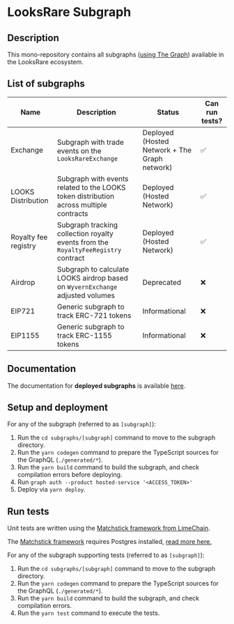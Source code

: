 # LooksRare Subgraph

## Description

This mono-repository contains all subgraphs ([using The Graph](https://docs.looksrare.org/developers/looksrare-subgraph-overview#what-is-a-subgraph)) available in the LooksRare ecosystem.

## List of subgraphs

| Name                 | Description                                                                            | Status                                        | Can run tests? |
| -------------------- | -------------------------------------------------------------------------------------- | --------------------------------------------- | -------------- |
| Exchange             | Subgraph with trade events on the `LooksRareExchange`                                  | Deployed (Hosted Network + The Graph network) | ✅             |
| LOOKS Distribution   | Subgraph with events related to the LOOKS token distribution across multiple contracts | Deployed (Hosted Network)                     | ✅             |
| Royalty fee registry | Subgraph tracking collection royalty events from the `RoyaltyFeeRegistry` contract     | Deployed (Hosted Network)                     | ✅             |
| Airdrop              | Subgraph to calculate LOOKS airdrop based on `WyvernExchange` adjusted volumes         | Deprecated                                    | ❌             |
| EIP721               | Generic subgraph to track ERC-721 tokens                                               | Informational                                 | ❌             |
| EIP1155              | Generic subgraph to track ERC-1155 tokens                                              | Informational                                 | ❌             |

## Documentation

The documentation for **deployed subgraphs** is available [here](https://docs.looksrare.org/developers/category/subgraph-documentation).

## Setup and deployment

For any of the subgraph (referred to as `[subgraph]`):

1. Run the `cd subgraphs/[subgraph]` command to move to the subgraph directory.
2. Run the `yarn codegen` command to prepare the TypeScript sources for the GraphQL (`./generated/*`).
3. Run the `yarn build` command to build the subgraph, and check compilation errors before deploying.
4. Run `graph auth --product hosted-service '<ACCESS_TOKEN>'`
5. Deploy via `yarn deploy`.

## Run tests

Unit tests are written using the [Matchstick framework from LimeChain](https://github.com/LimeChain/matchstick).

The [Matchstick framework](https://thegraph.com/docs/en/developer/matchstick/) requires Postgres installed, [read more here.](https://github.com/LimeChain/matchstick#os-specific-release-binaries-%EF%B8%8F)

For any of the subgraph supporting tests (referred to as `[subgraph]`):

1. Run the `cd subgraphs/[subgraph]` command to move to the subgraph directory.
2. Run the `yarn codegen` command to prepare the TypeScript sources for the GraphQL (`./generated/*`).
3. Run the `yarn build` command to build the subgraph, and check compilation errors.
4. Run the `yarn test` command to execute the tests.
